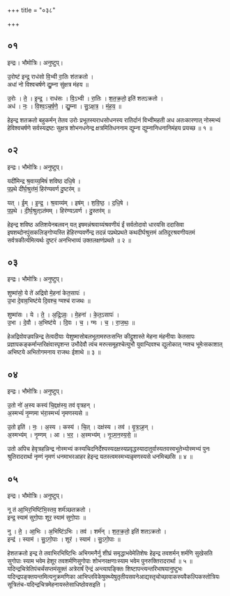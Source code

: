 +++
title = "०३८"

+++


## ०१
इन्द्रः। भौमोत्रिः। अनुष्टुप्।

उ॒रोष्ट॑ इन्द्र॒ राध॑सो वि॒भ्वी रा॒तिः श॑तक्रतो ।  
अधा॑ नो विश्वचर्षणे द्यु॒म्ना सु॑क्षत्र मंहय ॥

उ॒रोः । ते॒ । इ॒न्द्र॒ । राध॑सः । वि॒ऽभ्वी । रा॒तिः । श॒त॒क्र॒तो॒ इति॑ शतऽक्रतो ।  
अध॑ । नः॒ । वि॒श्व॒ऽच॒र्ष॒णे॒ । द्यु॒म्ना । सु॒ऽक्ष॒त्र॒ । मं॒ह॒य॒ ॥

हेइन्द्र शतक्रतो बहुकर्मन् तेतव उरोः प्रभूतस्यराधसोधनस्य रातिर्दानं विभ्वीमहती अध अतःकारणात् नोस्मभ्यं हेविश्वचर्षणे सर्वस्यद्रष्टः सुक्षत्र शोभनधनेन्द्र क्षत्रमितिधननाम द्युम्ना द्युम्नानिधनानिमंहय प्रयच्छ ॥ १ ॥

## ०२
इन्द्रः। भौमोत्रिः। अनुष्टुप्।

यदी॑मिन्द्र श्र॒वाय्य॒मिषं॑ शविष्ठ दधि॒षे ।  
प॒प्र॒थे दी॑र्घ॒श्रुत्त॑मं॒ हिर॑ण्यवर्ण दु॒ष्टर॑म् ॥

यत् । ई॒म् । इ॒न्द्र॒ । श्र॒वाय्य॑म् । इष॑म् । श॒वि॒ष्ठ॒ । द॒धि॒षे ।  
प॒प्र॒थे । दी॒र्घ॒श्रुत्ऽत॑मम् । हिर॑ण्यऽवर्ण । दु॒स्तर॑म् ॥

हेइन्द्र शविष्ठ अतिशयेनबलवन् यत् इषमन्नंश्रवाय्यंश्रवणीयं ईं सर्वतोदावो धारयसि ददासिवा इषशब्दोनपुंसकलिङ्गोप्यस्ति हेहिरण्यवर्णेन्द्र तदन्नं पप्रथेप्रथते कथदीर्घश्रुत्तमं अतिदूरश्रवणीयतमं सर्वत्रकीर्त्यमित्यर्थः दुष्टरं अनभिभाव्यं उक्तलक्षणंप्रथते ॥ २ ॥

## ०३
इन्द्रः। भौमोत्रिः। अनुष्टुप्।

शुष्मा॑सो॒ ये ते॑ अद्रिवो मे॒हना॑ केत॒सापः॑ ।  
उ॒भा दे॒वाव॒भिष्ट॑ये दि॒वश्च॒ ग्मश्च॑ राजथः ॥

शुष्मा॑सः । ये । ते॒ । अ॒द्रि॒ऽवः॒ । मे॒हना॑ । के॒त॒ऽसापः॑ ।  
उ॒भा । दे॒वौ । अ॒भिष्ट॑ये । दि॒वः । च॒ । ग्मः । च॒ । रा॒ज॒थः॒ ॥

हेअद्रिवोवज्रवन्निन्द्र तेत्वदीयाः येशुष्मासोबलभूतामरुतःसन्ति कीद्रुशास्ते मेहना मंहनीयाः केतसापः प्रज्ञापकङ्कर्मान्तरिक्षंवास्पृशन्त उभौदेवौ त्वंच मरुत्समूहश्चेत्युभौ युवान्दिवश्च द्युलोकात् ग्मश्च भूमेःसकाशात् अभिष्टये अभितोगमनाय राजथः ईशाथे ॥ ३ ॥

## ०४
इन्द्रः। भौमोत्रिः। अनुष्टुप्।

उ॒तो नो॑ अ॒स्य कस्य॑ चि॒द्दक्ष॑स्य॒ तव॑ वृत्रहन् ।  
अ॒स्मभ्यं॑ नृ॒म्णमा भ॑रा॒स्मभ्यं॑ नृमणस्यसे ॥

उ॒तो इति॑ । नः॒ । अ॒स्य । कस्य॑ । चि॒त् । दक्ष॑स्य । तव॑ । वृ॒त्र॒ऽह॒न् ।  
अ॒स्मभ्य॑म् । नृ॒म्णम् । आ । भ॒र॒ । अ॒स्मभ्य॑म् । नृ॒ऽम॒न॒स्य॒से॒ ॥

उतो अपिच हेवृत्रहन्निन्द्र नोस्मभ्यं कस्यचिदनिर्देश्यस्यदक्षस्यप्रवृद्धस्यादातुर्वास्यतवस्वभूतेभ्योस्मभ्यं पुनः श्रुतिरादरार्था नृम्णं नृमणं धनमाभरआहर हेइन्द्र यतस्त्वमस्मभ्यन्नृमणस्यसे धनमिच्छसि ॥ ४ ॥

## ०५
इन्द्रः। भौमोत्रिः। अनुष्टुप्।

नू त॑ आ॒भिर॒भिष्टि॑भि॒स्तव॒ शर्म॑ञ्छतक्रतो ।  
इन्द्र॒ स्याम॑ सुगो॒पाः शूर॒ स्याम॑ सुगो॒पाः ॥

नु । ते॒ । आ॒भिः । अ॒भिष्टि॑ऽभिः । तव॑ । शर्म॑न् । श॒त॒क्र॒तो॒ इति॑ शतऽक्रतो ।  
इन्द्र॑ । स्याम॑ । सु॒ऽगो॒पाः । शूर॑ । स्याम॑ । सु॒ऽगो॒पाः ॥

हेशतक्रतो इन्द्र ते तवाभिरभिष्टिभिः अभिगमनैर्नु शीघ्रं समृद्धाभवेमेतिशेषः हेइन्द्र तवशर्मन् शर्मणि सुखेसति सुगोपाः स्याम भवेम हेशूर तवशर्मणिसुगोपाः शोभनरक्षणाःस्याम भवेम पुनरुक्तिरादरार्था ॥ ५ ॥यदिन्द्रचित्रेतिपंचर्चंसप्तमंसूक्तं अत्रेरार्षं ऎन्द्रं अन्त्यापङ्क्तिः शिष्टापन्त्यन्तरिभाषयानुष्टुभः यदिन्द्रपङ्क्तयन्तमित्यनुक्रमणिका आभिप्लविकेषुक्थ्येषुतृतीयसवनेआद्यस्तृचोच्छावाकस्यवैकल्पिकस्तोत्रियः सूत्रितंच-यदिन्द्रचित्रमेहनायस्तेसाधिष्ठोवसइति ।